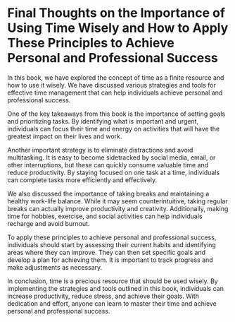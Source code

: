 Final Thoughts on the Importance of Using Time Wisely and How to Apply These Principles to Achieve Personal and Professional Success
================================================================================================================================================

In this book, we have explored the concept of time as a finite resource and how to use it wisely. We have discussed various strategies and tools for effective time management that can help individuals achieve personal and professional success.

One of the key takeaways from this book is the importance of setting goals and prioritizing tasks. By identifying what is important and urgent, individuals can focus their time and energy on activities that will have the greatest impact on their lives and work.

Another important strategy is to eliminate distractions and avoid multitasking. It is easy to become sidetracked by social media, email, or other interruptions, but these can quickly consume valuable time and reduce productivity. By staying focused on one task at a time, individuals can complete tasks more efficiently and effectively.

We also discussed the importance of taking breaks and maintaining a healthy work-life balance. While it may seem counterintuitive, taking regular breaks can actually improve productivity and creativity. Additionally, making time for hobbies, exercise, and social activities can help individuals recharge and avoid burnout.

To apply these principles to achieve personal and professional success, individuals should start by assessing their current habits and identifying areas where they can improve. They can then set specific goals and develop a plan for achieving them. It is important to track progress and make adjustments as necessary.

In conclusion, time is a precious resource that should be used wisely. By implementing the strategies and tools outlined in this book, individuals can increase productivity, reduce stress, and achieve their goals. With dedication and effort, anyone can learn to master their time and achieve personal and professional success.
